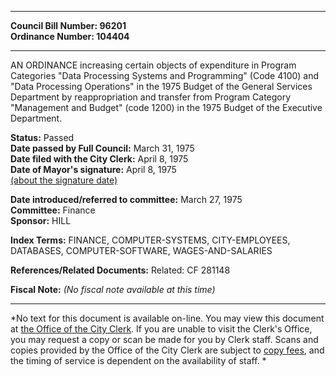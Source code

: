 * * * * *  
  
**Council Bill Number: [](#h0)[](#h2)96201**   
**Ordinance Number: 104404**  
  
* * * * *  
  
AN ORDINANCE increasing certain objects of expenditure in Program Categories "Data Processing Systems and Programming" (Code 4100) and "Data Processing Operations" in the 1975 Budget of the General Services Department by reappropriation and transfer from Program Category "Management and Budget" (code 1200) in the 1975 Budget of the Executive Department.  
  
**Status:** Passed   
**Date passed by Full Council:** March 31, 1975   
**Date filed with the City Clerk:** April 8, 1975   
**Date of Mayor's signature:** April 8, 1975   
[(about the signature date)](/~public/approvaldate.htm)   
  
  
**Date introduced/referred to committee:** March 27, 1975   
**Committee:** Finance   
**Sponsor:** HILL   
  
**Index Terms:** FINANCE, COMPUTER-SYSTEMS, CITY-EMPLOYEES, DATABASES, COMPUTER-SOFTWARE, WAGES-AND-SALARIES  
  
**References/Related Documents:** Related: CF 281148  
  
**Fiscal Note:** *(No fiscal note available at this time)*  
  
* * * * *  
  
*No text for this document is available on-line. You may view this document at [the Office of the City Clerk](http://www.seattle.gov/leg/clerk/contactUs.htm). If you are unable to visit the Clerk's Office, you may request a copy or scan be made for you by Clerk staff. Scans and copies provided by the Office of the City Clerk are subject to [copy fees](http://clerk.seattle.gov/~public/clerkfees.htm), and the timing of service is dependent on the availability of staff. *  
  
  
